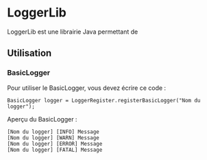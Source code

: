 <h1>LoggerLib</h1>
<p class="loggerlib_desc">LoggerLib est une librairie Java permettant de</p>
<h2>Utilisation</h2>
<h3>BasicLogger</h3>
Pour utiliser le BasicLogger, vous devez écrire ce code :

```
BasicLogger logger = LoggerRegister.registerBasicLogger("Nom du logger");
```

Aperçu du BasicLogger :


```
[Nom du logger] [INFO] Message
[Nom du logger] [WARN] Message
[Nom du logger] [ERROR] Message
[Nom du logger] [FATAL] Message
```
